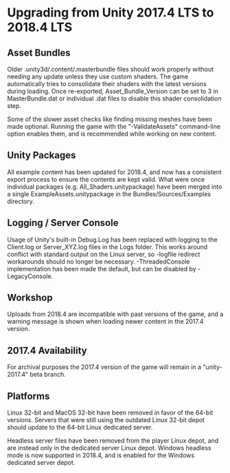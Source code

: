 Upgrading from Unity 2017.4 LTS to 2018.4 LTS
=============================================

Asset Bundles
-------------

Older .unity3d/.content/.masterbundle files should work properly without needing any update unless they use custom shaders. The game automatically tries to consolidate their shaders with the latest versions during loading. Once re-exported, Asset_Bundle_Version can be set to 3 in MasterBundle.dat or individual .dat files to disable this shader consolidation step.

Some of the slower asset checks like finding missing meshes have been made optional. Running the game with the "-ValidateAssets" command-line option enables them, and is recommended while working on new content.

Unity Packages
--------------

All example content has been updated for 2018.4, and now has a consistent export process to ensure the contents are kept valid. What were once individual packages (e.g. All_Shaders.unitypackage) have been merged into a single ExampleAssets.unitypackage in the Bundles/Sources/Examples directory.

Logging / Server Console
------------------------

Usage of Unity's built-in Debug.Log has been replaced with logging to the Client.log or Server_XYZ.log files in the Logs folder. This works around conflict with standard output on the Linux server, so -logfile redirect workarounds should no longer be necessary. -ThreadedConsole implementation has been made the default, but can be disabled by -LegacyConsole.

Workshop
--------

Uploads from 2018.4 are incompatible with past versions of the game, and a warning message is shown when loading newer content in the 2017.4 version.

2017.4 Availability
-------------------

For archival purposes the 2017.4 version of the game will remain in a "unity-2017.4" beta branch.

Platforms
---------

Linux 32-bit and MacOS 32-bit have been removed in favor of the 64-bit versions. Servers that were still using the outdated Linux 32-bit depot should update to the 64-bit Linux dedicated server.

Headless server files have been removed from the player Linux depot, and are instead only in the dedicated server Linux depot. Windows headless mode is now supported in 2018.4, and is enabled for the Windows dedicated server depot.
